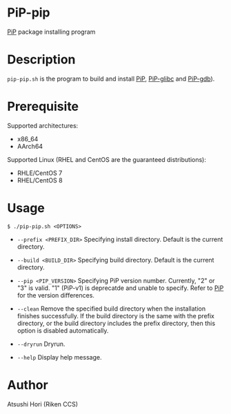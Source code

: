 # PiP-pip

[PiP](../../../PiP) package installing program

# Description

`pip-pip.sh` is the program to build and install
[PiP](../../PiP), [PiP-glibc](../../../PiP-glibc) and
[PiP-gdb](../../../PiP-gdb)).

# Prerequisite

Supported architectures:

- x86_64
- AArch64

Supported Linux (RHEL and CentOS are the guaranteed distributions):

- RHLE/CentOS 7
- RHEL/CentOS 8

# Usage

    $ ./pip-pip.sh <OPTIONS>

- `--prefix <PREFIX_DIR>`
  Specifying install directory. Default is the current directory.

- `--build <BUILD_DIR>`
  Specifying build directory. Default is the current directory.

- `--pip <PIP_VERSION>`
  Specifying PiP version number. Currently, "2" or "3" is valid. "1"
  (PiP-v1) is deprecatde and unable to specify.  Refer to
  [PiP](../../PiP) for the version differences.

- `--clean`
  Remove the specified build directory when the installation finishes
  successfully.  If the build directory is the
  same with the prefix directory, or the build directory includes the
  prefix directory, then this option is disabled automatically.

- `--dryrun`
  Dryrun.

- `--help`
  Display help message.

# Author

Atsushi Hori (Riken CCS)
